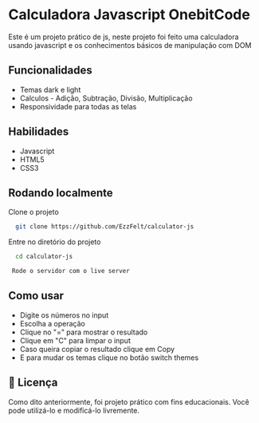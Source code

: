 
# Calculadora Javascript OnebitCode

Este é um projeto prático de js, neste projeto foi feito uma calculadora usando javascript e os conhecimentos básicos de manipulação com DOM




## Funcionalidades

- Temas dark e light
- Calculos - Adição, Subtração, Divisão, Multiplicação
- Responsividade para todas as telas



##  Habilidades
- Javascript
- HTML5
- CSS3


## Rodando localmente

Clone o projeto

```bash
  git clone https://github.com/EzzFelt/calculator-js
```

Entre no diretório do projeto

```bash
  cd calculator-js
```

```bash
 Rode o servidor com o live server
```

## Como usar

- Digite os números no input
- Escolha a operação
- Clique no "=" para mostrar o resultado
- Clique em "C" para limpar o input
- Caso queira copiar o resultado clique em Copy
- E para mudar os temas clique no botão switch themes



## 📜 Licença

Como dito anteriormente, foi projeto prático com fins educacionais. Você pode utilizá-lo e modificá-lo livremente.

